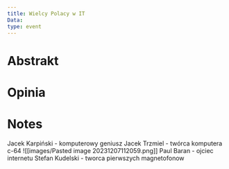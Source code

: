 ```yaml
---
title: Wielcy Polacy w IT
Data: 
type: event
---
```

# Abstrakt
# Opinia

# Notes
Jacek Karpiński - komputerowy geniusz
Jacek Trzmiel - twórca komputera c-64
![[images/Pasted image 20231207112059.png]]
Paul Baran - ojciec internetu
Stefan Kudelski - tworca pierwszych magnetofonow